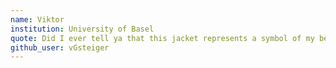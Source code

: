 ```yaml
---
name: Viktor
institution: University of Basel
quote: Did I ever tell ya that this jacket represents a symbol of my belief in personal freedom?
github_user: vGsteiger
---
```

